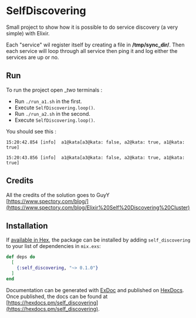 # SelfDiscovering

Small project to show how it is possible to do service discovery (a very simple) with Elixir.

Each "service" wil register itself by creating a file in __/tmp/sync_dir/__.
Then each service will loop through all service then ping it and log either the services are up or no.

## Run

To run the project open __two_ terminals : 
 - Run ```./run_a1.sh``` in the first.
 - Execute ```SelfDiscovering.loop()```.
 - Run ```./run_a2.sh``` in the second.
 - Execute ```SelfDiscovering.loop()```.

You should see this :
```
15:20:42.854 [info]  a1@kata[a3@kata: false, a2@kata: true, a1@kata: true]

15:20:43.856 [info]  a1@kata[a3@kata: false, a2@kata: true, a1@kata: true]
```

## Credits

All the credits of the solution goes to GuyY [https://www.spectory.com/blog/](https://www.spectory.com/blog/Elixir%20Self%20Discovering%20Cluster)

## Installation

If [available in Hex](https://hex.pm/docs/publish), the package can be installed
by adding `self_discovering` to your list of dependencies in `mix.exs`:

```elixir
def deps do
  [
    {:self_discovering, "~> 0.1.0"}
  ]
end
```

Documentation can be generated with [ExDoc](https://github.com/elixir-lang/ex_doc)
and published on [HexDocs](https://hexdocs.pm). Once published, the docs can
be found at [https://hexdocs.pm/self_discovering](https://hexdocs.pm/self_discovering).

